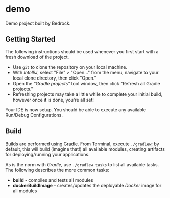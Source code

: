 # demo

Demo project built by Bedrock.


## Getting Started
The following instructions should be used whenever you first start with a fresh download of the project.

- Use `git` to clone the repository on your local machine.  
- With _IntelliJ_, select "File" > "Open..." from the menu, navigate to your local clone directory, then click "Open."
- Open the *"Gradle projects"* tool window, then click "Refresh all Gradle projects."
- Refreshing projects may take a little while to complete your initial build, however once it is done, you're all set!

Your IDE is now setup.  You should be able to execute any available Run/Debug Configurations.


## Build
Builds are performed using [Gradle](https://gradle.org/getting-started-gradle/#toggle-id-1).  From Terminal, execute 
`./gradlew`; by default, this will build (imagine that!) all available modules, creating artifacts for deploying/running 
your applications.

As is the norm with _Gradle_, use `./gradlew tasks` to list all available tasks.  The following describes the more common
tasks:
- **build** - compiles and tests all modules
- **dockerBuildImage** - creates/updates the deployable _Docker_ image for all modules
